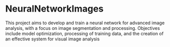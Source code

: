 # NeuralNetworkImages
This project aims to develop and train a neural network for advanced image analysis, with a focus on image segmentation and processing. Objectives include model optimization, processing of training data, and the creation of an effective system for visual image analysis
